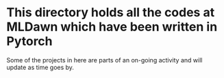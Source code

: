 
# This directory holds all the codes at MLDawn which have been written in Pytorch
Some of the projects in here are parts of an on-going activity and will update as time goes by.

